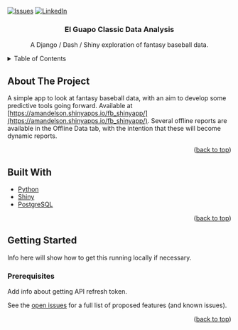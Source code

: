 <div id="top"></div>

[![Issues][issues-shield]][issues-url]
[![LinkedIn][linkedin-shield]][linkedin-url]

<div align="center">
<h3 align="center">El Guapo Classic Data Analysis</h3>

  <p align="center">
  A Django / Dash / Shiny exploration of fantasy baseball data.
    <br />
  </p>
</div>

<!-- TABLE OF CONTENTS -->
<details>
  <summary>Table of Contents</summary>
  <ol>
    <li>
      <a href="#about-the-project">About the Project</a>
      <ul>
        <li><a href="#built-with">Built With</a></li>
      </ul>
    </li>
    <li>
      <a href="#getting-started">Getting Started</a>
      <ul>
        <li><a href="#prerequisites">Prerequisites</a></li>
      </ul>
    </li>
  </ol>
</details>

<!-- ABOUT THE PROJECT -->
## About The Project

A simple app to look at fantasy baseball data, with an aim to develop some predictive tools going forward.
Available at [https://amandelson.shinyapps.io/fb_shinyapp/](https://amandelson.shinyapps.io/fb_shinyapp/).
Several offline reports are available in the Offline Data tab, with the intention that these will become dynamic reports.

<p align="right">(<a href="#top">back to top</a>)</p>

<!-- BUILT WITH -->

## Built With

* [Python](https://www.python.org/)
* [Shiny](https://shiny.rstudio.com/)
* [PostgreSQL](https://www.postgresql.org/)

<p align="right">(<a href="#top">back to top</a>)</p>

<!-- GETTING STARTED -->
## Getting Started

Info here will show how to get this running locally if necessary.

### Prerequisites

Add info about getting API refresh token.


See the [open issues](https://github.com/adam-mandelson/Fantasy-Baseball-Data-Explorer/issues) for a full list of proposed features (and known issues).

<p align="right">(<a href="#top">back to top</a>)</p>

<!-- MARKDOWN LINKS & IMAGES -->
<!-- https://www.markdownguide.org/basic-syntax/#reference-style-links -->
[issues-shield]: https://img.shields.io/github/issues/adam-mandelson/Fantasy-Baseball-Data-Explorer.svg?style=for-the-badge
[issues-url]: https://github.com/adam-mandelson/Fantasy-Baseball-Data-Explorer/issues
[linkedin-shield]: https://img.shields.io/badge/-LinkedIn-black.svg?style=for-the-badge&logo=linkedin&colorB=555
[linkedin-url]: https://linkedin.com/in/adam-mandelson

